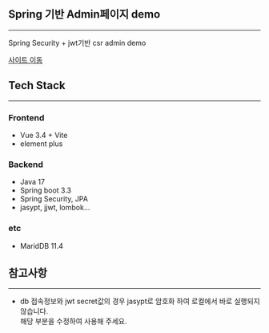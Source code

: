 ## Spring 기반 Admin페이지 demo

---


Spring Security + jwt기반 csr admin demo </br>

<a href='https://companycolor.site/test'>사이트 이동</a>

## Tech Stack

---
### Frontend
- Vue 3.4 + Vite
- element plus 

### Backend
- Java 17
- Spring boot 3.3
- Spring Security, JPA
- jasypt, jjwt, lombok...

### etc
- MaridDB 11.4

## 참고사항

---
- db 접속정보와 jwt secret값의 경우 jasypt로 암호화 하여 로컬에서 바로 실행되지 않습니다.</br>
해당 부분을 수정하여 사용해 주세요.
